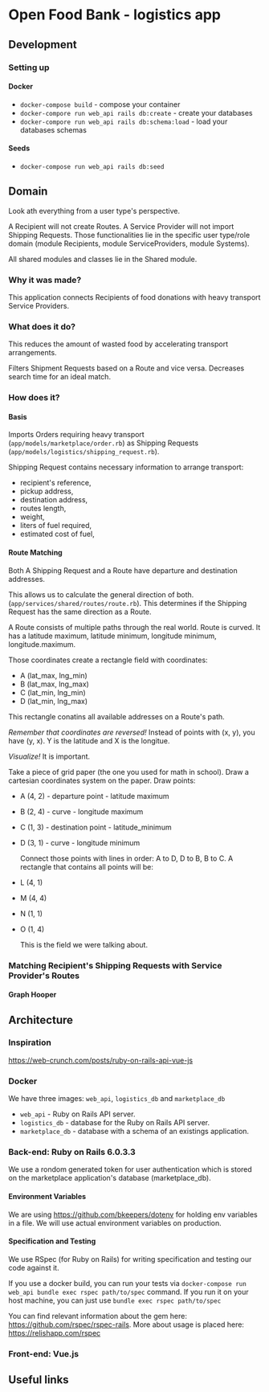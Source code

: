 # Open Food Bank - logistics app

## Development

### Setting up

#### Docker

* `docker-compose build` - compose your container
* `docker-compore run web_api rails db:create` - create your databases
* `docker-compore run web_api rails db:schema:load` - load your databases schemas

#### Seeds

* `docker-compose run web_api rails db:seed`

## Domain

 Look ath everything from a user type's perspective.

 A Recipient will not create Routes. A Service Provider will not import Shipping Requests. Those functionalities lie in the specific user type/role domain (module Recipients, module ServiceProviders, module Systems).

 All shared modules and classes lie in the Shared module.

### Why it was made?

 This application connects Recipients of food donations with heavy transport Service Providers.

### What does it do?

 This reduces the amount of wasted food by accelerating transport arrangements.

 Filters Shipment Requests based on a Route and vice versa. Decreases search time for an ideal match.

### How does it?

#### Basis

 Imports Orders requiring heavy transport (`app/models/marketplace/order.rb`) as Shipping Requests (`app/models/logistics/shipping_request.rb`).

 Shipping Request contains necessary information to arrange transport:
* recipient's reference,
* pickup address,
* destination address,
* routes length,
* weight,
* liters of fuel required,
* estimated cost of fuel,

#### Route Matching

 Both A Shipping Request and a Route have departure and destination addresses.

 This allows us to calculate the general direction of both. (`app/services/shared/routes/route.rb`). This determines if the Shipping Request has the same direction as a Route.

 A Route consists of multiple paths through the real world. Route is curved. It has a latitude maximum, latitude minimum, longitude minimum, longitude.maximum.

 Those coordinates create a rectangle field with coordinates:
* A (lat_max, lng_min)
* B (lat_max, lng_max)
* C (lat_min, lng_min)
* D (lat_min, lng_max)

 This rectangle conatins all available addresses on a Route's path.

 *Remember that coordinates are reversed!* Instead of points with (x, y), you have (y, x). Y is the latitude and X is the longitue.

*Visualize!* It is important.

 Take a piece of grid paper (the one you used for math in school). Draw a cartesian coordinates system on the paper. Draw points:
* A (4, 2) - departure point - latitude maximum
* B (2, 4) - curve - longitude maximum
* C (1, 3) - destination point - latitude_minimum
* D (3, 1) - curve - longitude minimum

  Connect those points with lines in order: A to D, D to B, B to C. A rectangle that contains all points will be:
* L (4, 1)
* M (4, 4)
* N (1, 1)
* O (1, 4)

  This is the field we were talking about.

### Matching Recipient's Shipping Requests with Service Provider's Routes

#### Graph Hooper

## Architecture

### Inspiration
https://web-crunch.com/posts/ruby-on-rails-api-vue-js

### Docker

We have three images: `web_api`, `logistics_db` and `marketplace_db`

* `web_api` - Ruby on Rails API server.
* `logistics_db` - database for the Ruby on Rails API server.
* `marketplace_db` - database with a schema of an existings application.

### Back-end: Ruby on Rails 6.0.3.3

 We use a rondom generated token for user authentication which is stored on the marketplace application's database (marketplace_db).

#### Environment Variables

 We are using https://github.com/bkeepers/dotenv for holding env variables in a file. We will use actual environment variables on production.

#### Specification and Testing

 We use RSpec (for Ruby on Rails) for writing specification and testing our code against it.

 If you use a docker build, you can run your tests via `docker-compose run web_api bundle exec rspec path/to/spec` command. If you run it on your host machine, you can just use `bundle exec rspec path/to/spec`

 You can find relevant information about the gem here: https://github.com/rspec/rspec-rails. More about usage is placed here: https://relishapp.com/rspec

### Front-end: Vue.js

## Useful links

